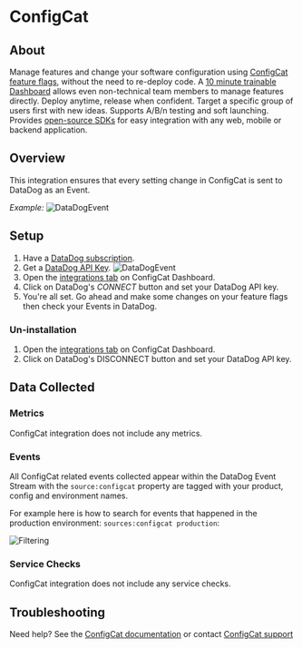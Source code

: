# ConfigCat

## About

Manage features and change your software configuration using [ConfigCat feature flags][2], without the need to re-deploy code. A [10 minute trainable Dashboard][5] allows even non-technical team members to manage features directly. Deploy anytime, release when confident. Target a specific group of users first with new ideas. Supports A/B/n testing and soft launching. Provides [open-source SDKs][11] for easy integration with any web, mobile or backend application.

## Overview

This integration ensures that every setting change in ConfigCat is sent to DataDog as an Event.

*Example:*
![DataDogEvent][3]

## Setup

1. Have a [DataDog subscription][8].
2. Get a [DataDog API Key][9].
    ![DataDogEvent][1] 
4. Open the [integrations tab][10] on ConfigCat Dashboard.
5. Click on DataDog's _CONNECT_ button and set your DataDog API key.
6. You're all set. Go ahead and make some changes on your feature flags then check your Events in DataDog.


### Un-installation

1. Open the [integrations tab][10] on ConfigCat Dashboard.
2. Click on DataDog's DISCONNECT button and set your DataDog API key.

## Data Collected

### Metrics

ConfigCat integration does not include any metrics.

### Events

All ConfigCat related events collected appear within the DataDog Event Stream with the `source:configcat` property are tagged with your product, config and environment names.

For example here is how to search for events that happened in the production environment: `sources:configcat production`:

![Filtering][4]

### Service Checks

ConfigCat integration does not include any service checks.

## Troubleshooting

Need help? See the [ConfigCat documentation][6] or contact [ConfigCat support][7]

[1]: https://raw.githubusercontent.com/DataDog/integrations-extras/master/configcat/images/datadog_apikey.png
[2]: https://configcat.com
[3]: https://raw.githubusercontent.com/DataDog/integrations-extras/master/configcat/images/datadog_event.png
[4]: https://raw.githubusercontent.com/DataDog/integrations-extras/master/configcat/images/datadog_filtering.png
[5]: https://app.configcat.com
[6]: https://configcat.com/docs/integrations/datadog/
[7]: https://configcat.com/support
[8]: https://www.datadoghq.com
[9]: https://docs.datadoghq.com/account_management/api-app-keys/#api-keys
[10]: https://app.configcat.com/product/integrations
[11]: https://github.com/configcat
